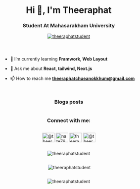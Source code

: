 <h1 align="center">Hi 👋, I'm Theeraphat</h1>
<h3 align="center">Student At Mahasarakham University</h3>

<div style="display: flex; flex-direction: column; align-items: center;>
  <p align="left"> <a href="https://github.com/ryo-ma/github-profile-trophy"><img src="https://github-profile-trophy.vercel.app/?username=theeraphatstudent" alt="theeraphatstudent" /></a> </p>

- 🌱 I’m currently learning **Framwork, Web Layout**

- 💬 Ask me about **React, tailwind, Next.js**

- 📫 How to reach me **theeraphatchueanokkhum@gmail.com**

### Blogs posts
<!-- BLOG-POST-LIST:START -->
<!-- BLOG-POST-LIST:END -->

<h3 align="left">Connect with me:</h3>
<p align="left">
<a href="https://medium.com/@theeraphatchueanokkhum" target="blank"><img align="center" src="https://raw.githubusercontent.com/rahuldkjain/github-profile-readme-generator/master/src/images/icons/Social/medium.svg" alt="@theeraphatchueanokkhum" height="30" width="40" /></a>
<a href="https://www.youtube.com/c/nate7676" target="blank"><img align="center" src="https://raw.githubusercontent.com/rahuldkjain/github-profile-readme-generator/master/src/images/icons/Social/youtube.svg" alt="nate7676" height="30" width="40" /></a>
<a href="https://www.hackerrank.com/theeraphat chueanokkhum" target="blank"><img align="center" src="https://raw.githubusercontent.com/rahuldkjain/github-profile-readme-generator/master/src/images/icons/Social/hackerrank.svg" alt="theeraphat chueanokkhum" height="30" width="40" /></a>
<a href="https://www.hackerearth.com/@theeraphatstudent" target="blank"><img align="center" src="https://raw.githubusercontent.com/rahuldkjain/github-profile-readme-generator/master/src/images/icons/Social/hackerearth.svg" alt="@theeraphatstudent" height="30" width="40" /></a>
</p>

<p><img align="center" src="https://github-readme-stats.vercel.app/api/top-langs?username=theeraphatstudent&show_icons=true&cache_seconds=1800&locale=en&layout=compact" alt="theeraphatstudent" /></p>

<p>&nbsp;<img right="center" src="https://github-readme-stats.vercel.app/api?username=theeraphatstudent&show_icons=true&locale=en" alt="theeraphatstudent" /></p>

<p><img align="center" src="https://github-readme-streak-stats.herokuapp.com/?user=theeraphatstudent&" alt="theeraphatstudent" /></p>

</div>
